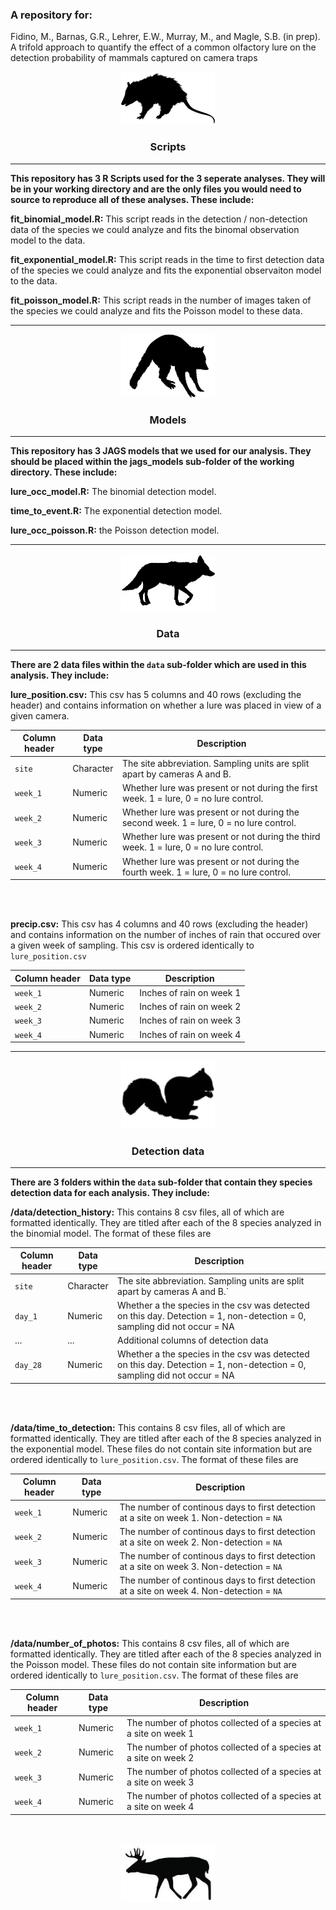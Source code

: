 
### A repository for:

Fidino, M., Barnas, G.R., Lehrer, E.W., Murray, M., and Magle, S.B. (in prep). A trifold approach to quantify the effect of a common olfactory lure on the detection probability of mammals captured on camera traps

<div align="center"><img width="150" height="auto" src="./images/opossum.JPG" alt="A silhouette of an opossum." /></div>

<div align="center"> <h3>Scripts</h3> </div>

---

**This repository has 3 R Scripts used for the 3 seperate analyses. They will be in your working directory and are the only files you would need to source to reproduce all of these analyses. These include:**

**fit_binomial_model.R:** This script reads in the detection / non-detection data of the species we could analyze and fits the binomal observation model to the data.

**fit_exponential_model.R:** This script reads in the time to first detection data of the species we could analyze and fits the exponential observaiton model to the data.

**fit_poisson_model.R:** This script reads in the number of images taken of the species we could analyze and fits the Poisson model to these data.


---

<div align="center"><img width="150" height="auto" src="./images/raccoon.JPG" alt="A silhouette of a raccoon." /></div>

<div align="center"> <h3>Models</h3> </div>

---

**This repository has 3 JAGS models that we used for our analysis. They should be placed within the jags_models sub-folder of the working directory. These include:**

**lure_occ_model.R:** The binomial detection model.

**time_to_event.R:** The exponential detection model.

**lure_occ_poisson.R:** the Poisson detection model.

---

<div align="center"><img width="150" height="auto" src="./images/coyote.JPG" alt="A silhouette of a coyote." /></div>

<div align="center"> <h3>Data</h3> </div>

---

**There are 2 data files within the `data` sub-folder which are used in this analysis. They include:**

**lure_position.csv:** This csv has 5 columns and 40 rows (excluding the header) and contains information on whether a lure was placed in view of a given camera.

| Column header | Data type | Description |
|---|---|---|
| `site`| Character | The site abbreviation. Sampling units are split apart by cameras A and B. |
| `week_1` | Numeric | Whether lure was present or not during the first week. 1 = lure, 0 = no lure control. |
| `week_2` | Numeric | Whether lure was present or not during the second week. 1 = lure, 0 = no lure control. |
| `week_3` | Numeric | Whether lure was present or not during the third week. 1 = lure, 0 = no lure control. |
| `week_4` | Numeric | Whether lure was present or not during the fourth week. 1 = lure, 0 = no lure control. |

<br>
<br>

**precip.csv:** This csv has 4 columns and 40 rows (excluding the header) and contains information on the number of inches of rain that occured over a given week of sampling. This csv is ordered identically to `lure_position.csv`

| Column header | Data type | Description |
|---|---|---|
| `week_1` | Numeric | Inches of rain on week 1 |
| `week_2` | Numeric | Inches of rain on week 2 |
| `week_3` | Numeric | Inches of rain on week 3 |
| `week_4` | Numeric | Inches of rain on week 4 |

---
 <div align="center"><img width="150" height="auto" src="./images/squirrel.JPG" alt="A silhouette of a squirrel." /></div>
 
 <div align="center"> <h3>Detection data</h3> </div>
 
--- 
**There are 3 folders within the `data` sub-folder that contain they species detection data for each analysis. They include:**

**/data/detection_history:** This contains 8 csv files, all of which are formatted identically. They are titled after each of the 8 species analyzed in the binomial model. The format of these files are

| Column header | Data type | Description |
|---|---|---|
| `site`| Character | The site abbreviation. Sampling units are split apart by cameras A and B.` |
| `day_1` | Numeric | Whether a the species in the csv was detected on this day. Detection = 1, non-detection = 0, sampling did not occur = NA|
| ... | ... |Additional columns of detection data |
| `day_28` | Numeric | Whether a the species in the csv was detected on this day. Detection = 1, non-detection = 0, sampling did not occur = NA |

<br>
<br>

**/data/time_to_detection:** This contains 8 csv files, all of which are formatted identically. They are titled after each of the 8 species analyzed in the exponential model. These files do not contain site information but are ordered identically to `lure_position.csv`. The format of these files are

| Column header | Data type | Description |
|---|---|---|
| `week_1` | Numeric | The number of continous days to first detection at a site on week 1. Non-detection = `NA`|
| `week_2` | Numeric | The number of continous days to first detection at a site on week 2. Non-detection = `NA` |
| `week_3` | Numeric | The number of continous days to first detection at a site on week 3. Non-detection = `NA` |
| `week_4` | Numeric | The number of continous days to first detection at a site on week 4. Non-detection = `NA` |

<br>
<br>

**/data/number_of_photos:** This contains 8 csv files, all of which are formatted identically. They are titled after each of the 8 species analyzed in the Poisson model. These files do not contain site information but are ordered identically to `lure_position.csv`. The format of these files are

| Column header | Data type | Description |
|---|---|---|
| `week_1` | Numeric | The number of photos collected of a species at a site on week 1 |
| `week_2` | Numeric | The number of photos collected of a species at a site on week 2 |
| `week_3` | Numeric | The number of photos collected of a species at a site on week 3 |
| `week_4` | Numeric | The number of photos collected of a species at a site on week 4 |


<br>
<br>

 <div align="center"><img width="150" height="auto" src="./images/deer.JPG" alt="A silhouette of a deer." /></div>
 
